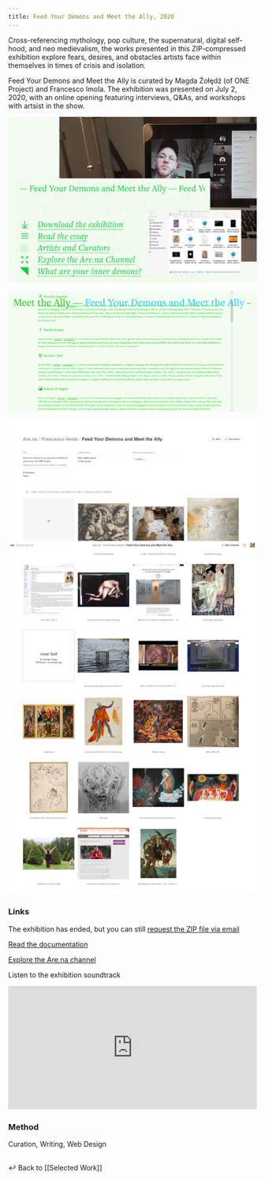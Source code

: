 ```yaml
---
title: Feed Your Demons and Meet the Ally, 2020
---
```

Cross-referencing mythology, pop culture, the supernatural, digital self-hood, and neo medievalism, the works presented in this ZIP-compressed exhibition explore fears, desires, and obstacles artists face within themselves in times of crisis and isolation.

Feed Your Demons and Meet the Ally is curated by Magda Żołędź (of ONE Project) and Francesco Imola. The exhibition was presented on July 2, 2020, with an online opening featuring interviews, Q&As, and workshops with artsist in the show.

<a class="imga" href="https://francescoimola.github.io/htfmat/" target="_blank"><img src="assets\feedyourdemons\feed-your-demons_1.jpeg"/></a>

<a class="imga" href="https://francescoimola.github.io/htfmat/" target="_blank"><img src="assets\feedyourdemons\feed-your-demons_2.png"/></a>

<a class="imga" href="https://francescoimola.github.io/htfmat/" target="_blank"><img src="assets\feedyourdemons\feed-your-demons_3.png"/></a>

### Links

The exhibition has ended, but you can still [request the ZIP file via email]( mailto:frn.imola@gmail.com?subject=Feed%20Your%20Demons%20and%20Meet%20the%20Ally%20-%20ZIP%20File&body=Hello!)

[Read the documentation](https://feedyourdemons.cargo.site/)

[Explore the Are.na channel](https://www.are.na/francesco-imola-2o2ng4qooxm/feed-your-demons-and-meet-the-ally)

Listen to the exhibition soundtrack

<iframe src="https://open.spotify.com/embed/playlist/5xeTdrVePvbb53AIGXFMOC" width="100%" height="250em" frameborder="0" allowtransparency="true" allow="encrypted-media"></iframe>

### Method

Curation, Writing, Web Design

<br>
↩  Back to [[Selected Work]]
